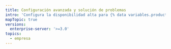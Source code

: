 ```yaml
---
title: Configuración avanzada y solución de problemas
intro: 'Configura la disponibilidad alta para {% data variables.product.prodname_actions %} y soluciona los problemas de {% data variables.product.prodname_actions %} en {% data variables.product.prodname_ghe_server %}.'
mapTopic: true
versions:
  enterprise-server: '>=3.0'
topics:
  - empresa
---
```


